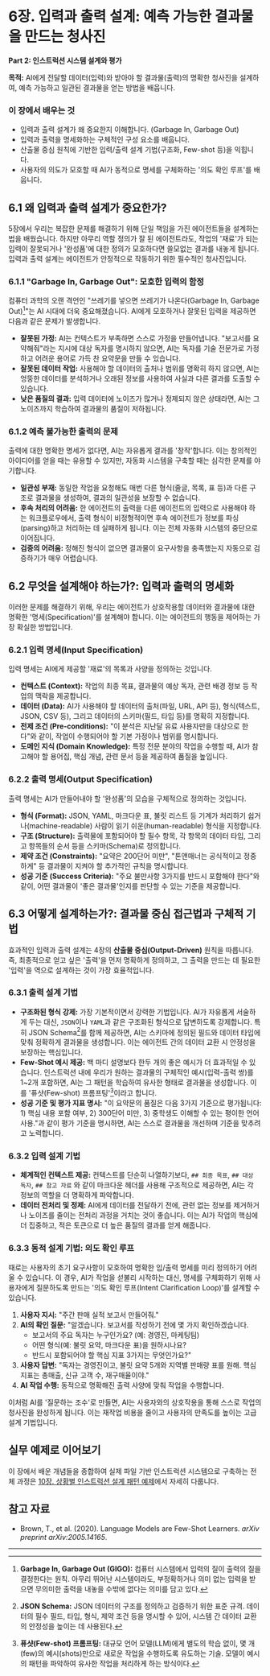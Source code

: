 # 6장. 입력과 출력 설계: 예측 가능한 결과물을 만드는 청사진

**Part 2: 인스트럭션 시스템 설계와 평가**

**목적:** AI에게 전달할 데이터(입력)와 받아야 할 결과물(출력)의 명확한 청사진을 설계하여, 예측 가능하고 일관된 결과물을 얻는 방법을 배웁니다.

### 이 장에서 배우는 것
- 입력과 출력 설계가 왜 중요한지 이해합니다. (Garbage In, Garbage Out)
- 입력과 출력을 명세화하는 구체적인 구성 요소를 배웁니다.
- 산출물 중심 원칙에 기반한 입력/출력 설계 기법(구조화, Few-shot 등)을 익힙니다.
- 사용자의 의도가 모호할 때 AI가 동적으로 명세를 구체화하는 '의도 확인 루프'를 배웁니다.

## 6.1 왜 입력과 출력 설계가 중요한가?

5장에서 우리는 복잡한 문제를 해결하기 위해 단일 책임을 가진 에이전트들을 설계하는 법을 배웠습니다. 하지만 아무리 역할 정의가 잘 된 에이전트라도, 작업의 '재료'가 되는 입력이 잘못되거나 '완성품'에 대한 정의가 모호하다면 쓸모없는 결과를 내놓게 됩니다. 입력과 출력 설계는 에이전트가 안정적으로 작동하기 위한 필수적인 청사진입니다.

### 6.1.1 "Garbage In, Garbage Out": 모호한 입력의 함정

컴퓨터 과학의 오랜 격언인 "쓰레기를 넣으면 쓰레기가 나온다(Garbage In, Garbage Out)[^1]"는 AI 시대에 더욱 중요해졌습니다. AI에게 모호하거나 잘못된 입력을 제공하면 다음과 같은 문제가 발생합니다.

- **잘못된 가정:** AI는 컨텍스트가 부족하면 스스로 가정을 만들어냅니다. "보고서를 요약해줘"라는 지시에 대상 독자를 명시하지 않으면, AI는 독자를 기술 전문가로 가정하고 어려운 용어로 가득 찬 요약문을 만들 수 있습니다.
- **잘못된 데이터 작업:** 사용해야 할 데이터의 출처나 범위를 명확히 하지 않으면, AI는 엉뚱한 데이터를 분석하거나 오래된 정보를 사용하여 사실과 다른 결과를 도출할 수 있습니다.
- **낮은 품질의 결과:** 입력 데이터에 노이즈가 많거나 정제되지 않은 상태라면, AI는 그 노이즈까지 학습하여 결과물의 품질이 저하됩니다.

### 6.1.2 예측 불가능한 출력의 문제

출력에 대한 명확한 명세가 없다면, AI는 자유롭게 결과를 '창작'합니다. 이는 창의적인 아이디어를 얻을 때는 유용할 수 있지만, 자동화 시스템을 구축할 때는 심각한 문제를 야기합니다.

- **일관성 부재:** 동일한 작업을 요청해도 매번 다른 형식(줄글, 목록, 표 등)과 다른 구조로 결과물을 생성하여, 결과의 일관성을 보장할 수 없습니다.
- **후속 처리의 어려움:** 한 에이전트의 출력을 다른 에이전트의 입력으로 사용해야 하는 워크플로우에서, 출력 형식이 비정형적이면 후속 에이전트가 정보를 파싱(parsing)하고 처리하는 데 실패하게 됩니다. 이는 전체 자동화 시스템의 중단으로 이어집니다.
- **검증의 어려움:** 정해진 형식이 없으면 결과물이 요구사항을 충족했는지 자동으로 검증하기가 매우 어렵습니다.

## 6.2 무엇을 설계해야 하는가?: 입력과 출력의 명세화

이러한 문제를 해결하기 위해, 우리는 에이전트가 상호작용할 데이터와 결과물에 대한 명확한 '명세(Specification)'를 설계해야 합니다. 이는 에이전트의 행동을 제어하는 가장 확실한 방법입니다.

### 6.2.1 입력 명세(Input Specification)

입력 명세는 AI에게 제공할 '재료'의 목록과 사양을 정의하는 것입니다.

- **컨텍스트 (Context):** 작업의 최종 목표, 결과물의 예상 독자, 관련 배경 정보 등 작업의 맥락을 제공합니다.
- **데이터 (Data):** AI가 사용해야 할 데이터의 출처(파일, URL, API 등), 형식(텍스트, JSON, CSV 등), 그리고 데이터의 스키마(필드, 타입 등)를 명확히 지정합니다.
- **전제 조건 (Pre-conditions):** "이 분석은 지난달 유료 사용자만을 대상으로 한다"와 같이, 작업이 수행되어야 할 기본 가정이나 범위를 명시합니다.
- **도메인 지식 (Domain Knowledge):** 특정 전문 분야의 작업을 수행할 때, AI가 참고해야 할 용어집, 핵심 개념, 관련 문서 등을 제공하여 품질을 높입니다.

### 6.2.2 출력 명세(Output Specification)

출력 명세는 AI가 만들어내야 할 '완성품'의 모습을 구체적으로 정의하는 것입니다.

- **형식 (Format):** JSON, YAML, 마크다운 표, 불릿 리스트 등 기계가 처리하기 쉽거나(machine-readable) 사람이 읽기 쉬운(human-readable) 형식을 지정합니다.
- **구조 (Structure):** 출력물에 포함되어야 할 필수 항목, 각 항목의 데이터 타입, 그리고 항목들의 순서 등을 스키마(Schema)로 정의합니다.
- **제약 조건 (Constraints):** "요약은 200단어 미만", "톤앤매너는 공식적이고 정중하게" 등 결과물이 지켜야 할 추가적인 규칙을 명시합니다.
- **성공 기준 (Success Criteria):** "주요 불만사항 3가지를 반드시 포함해야 한다"와 같이, 어떤 결과물이 '좋은 결과물'인지를 판단할 수 있는 기준을 제공합니다.

## 6.3 어떻게 설계하는가?: 결과물 중심 접근법과 구체적 기법

효과적인 입력과 출력 설계는 4장의 **산출물 중심(Output-Driven)** 원칙을 따릅니다. 즉, 최종적으로 얻고 싶은 '출력'을 먼저 명확하게 정의하고, 그 출력을 만드는 데 필요한 '입력'을 역으로 설계하는 것이 가장 효율적입니다.

### 6.3.1 출력 설계 기법

- **구조화된 형식 강제:** 가장 기본적이면서 강력한 기법입니다. AI가 자유롭게 서술하게 두는 대신, `JSON`이나 `YAML`과 같은 구조화된 형식으로 답변하도록 강제합니다. 특히 JSON Schema[^2]를 함께 제공하면, AI는 스키마에 정의된 필드와 데이터 타입에 맞춰 정확하게 결과물을 생성합니다. 이는 에이전트 간의 데이터 교환 시 안정성을 보장하는 핵심입니다.
- **Few-Shot 예시 제공:** 백 마디 설명보다 한두 개의 좋은 예시가 더 효과적일 수 있습니다. 인스트럭션 내에 우리가 원하는 결과물의 구체적인 예시(입력-출력 쌍)를 1~2개 포함하면, AI는 그 패턴을 학습하여 유사한 형태로 결과물을 생성합니다. 이를 '퓨샷(Few-shot) 프롬프팅'[^3]이라고 합니다.
- **성공 기준 및 평가 지표 명시:** "이 요약문의 품질은 다음 3가지 기준으로 평가됩니다: 1) 핵심 내용 포함 여부, 2) 300단어 미만, 3) 중학생도 이해할 수 있는 평이한 언어 사용."과 같이 평가 기준을 명시하면, AI는 스스로 결과물을 개선하며 기준을 맞추려고 노력합니다.

### 6.3.2 입력 설계 기법

- **체계적인 컨텍스트 제공:** 컨텍스트를 단순히 나열하기보다, `## 최종 목표`, `## 대상 독자`, `## 참고 자료` 와 같이 마크다운 헤더를 사용해 구조적으로 제공하면, AI는 각 정보의 역할을 더 명확하게 파악합니다.
- **데이터 전처리 및 정제:** AI에게 데이터를 전달하기 전에, 관련 없는 정보를 제거하거나 노이즈를 줄이는 전처리 과정을 거치는 것이 좋습니다. 이는 AI가 작업의 핵심에 더 집중하고, 적은 토큰으로 더 높은 품질의 결과를 얻게 해줍니다.

### 6.3.3 동적 설계 기법: 의도 확인 루프

때로는 사용자의 초기 요구사항이 모호하여 명확한 입/출력 명세를 미리 정의하기 어려울 수 있습니다. 이 경우, AI가 작업을 섣불리 시작하는 대신, 명세를 구체화하기 위해 사용자에게 질문하도록 만드는 '의도 확인 루프(Intent Clarification Loop)'를 설계할 수 있습니다.

1.  **사용자 지시:** "주간 판매 실적 보고서 만들어줘."
2.  **AI의 확인 질문:** "알겠습니다. 보고서를 작성하기 전에 몇 가지 확인하겠습니다.
    - 보고서의 주요 독자는 누구인가요? (예: 경영진, 마케팅팀)
    - 어떤 형식(예: 불릿 요약, 마크다운 표)을 원하시나요?
    - 반드시 포함되어야 할 핵심 지표 3가지는 무엇인가요?"
3.  **사용자 답변:** "독자는 경영진이고, 불릿 요약 5개와 지역별 판매량 표를 원해. 핵심 지표는 총매출, 신규 고객 수, 재구매율이야."
4.  **AI 작업 수행:** 동적으로 명확해진 출력 사양에 맞춰 작업을 수행합니다.

이처럼 AI를 '질문하는 조수'로 만들면, AI는 사용자와의 상호작용을 통해 스스로 작업의 청사진을 완성하게 됩니다. 이는 재작업 비용을 줄이고 사용자의 만족도를 높이는 고급 설계 기법입니다.

## 실무 예제로 이어보기

이 장에서 배운 개념들을 종합하여 실제 파일 기반 인스트럭션 시스템으로 구축하는 전체 과정은 [10장. 상황별 인스트럭션 설계 패턴 예제](10-practical.md)에서 자세히 다룹니다.

## 참고 자료

- Brown, T., et al. (2020). Language Models are Few-Shot Learners. *arXiv preprint arXiv:2005.14165*.

---

[^1]: **Garbage In, Garbage Out (GIGO):** 컴퓨터 시스템에서 입력의 질이 출력의 질을 결정한다는 원칙. 아무리 뛰어난 시스템이라도, 부정확하거나 의미 없는 입력을 받으면 무의미한 출력을 내놓을 수밖에 없다는 의미를 담고 있다.

[^2]: **JSON Schema:** JSON 데이터의 구조를 정의하고 검증하기 위한 표준 규격. 데이터의 필수 필드, 타입, 형식, 제약 조건 등을 명시할 수 있어, 시스템 간 데이터 교환의 안정성을 높이는 데 사용된다.

[^3]: **퓨샷(Few-shot) 프롬프팅:** 대규모 언어 모델(LLM)에게 별도의 학습 없이, 몇 개(few)의 예시(shots)만으로 새로운 작업을 수행하도록 유도하는 기술. 모델이 예시의 패턴을 파악하여 유사한 작업을 처리하게 하는 방식이다.
